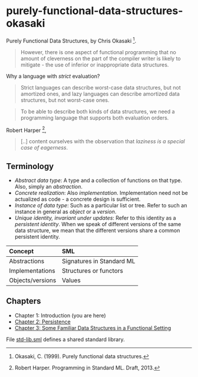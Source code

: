 # purely-functional-data-structures-okasaki

Purely Functional Data Structures, by Chris Okasaki [^1].

> However, there is one aspect of functional programming
> that no amount of cleverness on the part of the compiler
> writer is likely to mitigate - the use of inferior or inappropriate
> data structures.

Why a language with _strict_ evaluation?

> Strict languages can describe worst-case data structures,
> but not amortized ones, and lazy languages can describe
> amortized data structures, but not worst-case ones.

> To be able to describe both kinds of data structures,
> we need a programming language that supports both evaluation
> orders.

Robert Harper [^2],

> [..] content ourselves with the observation that
> _laziness is a special case of eagerness_.

## Terminology

- _Abstract data type_: A type and a collection of functions on that type.
Also, simply an _abstraction_.
- _Concrete realization_: Also _implementation_. Implementation need not be
actualized as code - a concrete design is sufficient.
- _Instance of data type_: Such as a particular list or tree.
Refer to such an instance in general as _object_ or a _version_.
- _Unique identity, invariant under updates_: Refer to this identity as a
_persistent identity_. When we speak of different versions of the same
data structure, we mean that the different versions share a common
persistent identity.

| Concept          | SML                       |
|:-----------------|:--------------------------|
| Abstractions     | Signatures in Standard ML |
| Implementations  | Structures or functors    |
| Objects/versions | Values                    |

## Chapters

- Chapter 1: Introduction (you are here)
- [Chapter 2: Persistence](ch2)
- [Chapter 3: Some Familiar Data Structures in a Functional Setting](ch3)

File [std-lib.sml](std-lib.sml) defines a shared standard library.

[^1]: Okasaki, C. (1999). Purely functional data structures.
[^2]: Robert Harper. Programming in Standard ML. Draft, 2013.
